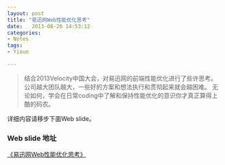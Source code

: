 ```yaml
---
layout: post
title: "易迅网Web性能优化思考"
date:   2013-08-26 14:53:12
categories:
- Notes
tags:
- Yixun

---
```


> 结合2013Velocity中国大会，对易迅网的前端性能优化进行了些许思考。
 公司越大团队越大，一些好的方案和想法执行和贯彻起来就会越困难。
 无论如何，学会在日常coding中了解和保持性能优化的意识你才真正算得上酷的码农。
 
详细内容请移步下面Web slide。
 
### Web slide 地址
 
 [《易迅网Web性能优化思考》](https://docs.google.com/presentation/d/11Pkx0DPm3DldA6ZUdZpwS6faKLoe0PDoaRUcx5nVvsI/edit?usp=sharing)